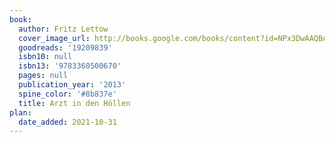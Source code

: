```yaml
---
book:
  author: Fritz Lettow
  cover_image_url: http://books.google.com/books/content?id=NPx3DwAAQBAJ&printsec=frontcover&img=1&zoom=1&edge=curl&source=gbs_api
  goodreads: '19209839'
  isbn10: null
  isbn13: '9783360500670'
  pages: null
  publication_year: '2013'
  spine_color: '#8b837e'
  title: Arzt in den Höllen
plan:
  date_added: 2021-10-31
---
```

